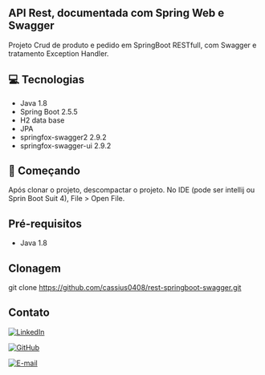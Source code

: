 ## API Rest, documentada com Spring Web e Swagger
Projeto Crud de produto e pedido em SpringBoot RESTfull, com Swagger e tratamento Exception Handler.

## 💻 Tecnologias

- Java 1.8
- Spring Boot 2.5.5
- H2 data base
- JPA
- springfox-swagger2 2.9.2
- springfox-swagger-ui 2.9.2

## 🚀 Começando
Após clonar o projeto, descompactar o projeto.
No IDE (pode ser intellij ou Sprin Boot Suit 4), File > Open File. 


## Pré-requisitos
- Java 1.8

## Clonagem 
git clone https://github.com/cassius0408/rest-springboot-swagger.git


## Contato
[![LinkedIn](https://img.shields.io/badge/LinkedIn-0077B5?style=for-the-badge&logo=linkedin&logoColor=white)](https://www.linkedin.com/in/cassius-barbosa-80a97922/)

[![GitHub](https://img.shields.io/badge/GitHub-100000?style=for-the-badge&logo=github&logoColor=white)](https://github.com/cassius0408)

[![E-mail](https://img.shields.io/badge/-Email-000?style=for-the-badge&logo=microsoft-outlook&logoColor=007BFF)](cassius.barbosa@gmail.com)
